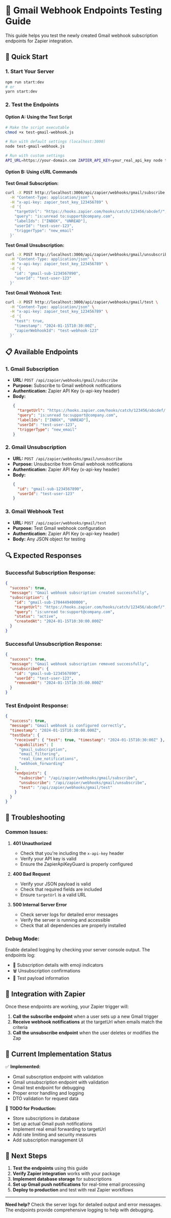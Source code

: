 # 📧 Gmail Webhook Endpoints Testing Guide

This guide helps you test the newly created Gmail webhook subscription endpoints for Zapier integration.

## 🚀 Quick Start

### 1. Start Your Server
```bash
npm run start:dev
# or
yarn start:dev
```

### 2. Test the Endpoints

#### Option A: Using the Test Script
```bash
# Make the script executable
chmod +x test-gmail-webhook.js

# Run with default settings (localhost:3000)
node test-gmail-webhook.js

# Run with custom settings
API_URL=https://your-domain.com ZAPIER_API_KEY=your_real_api_key node test-gmail-webhook.js
```

#### Option B: Using cURL Commands

**Test Gmail Subscription:**
```bash
curl -X POST http://localhost:3000/api/zapier/webhooks/gmail/subscribe \
  -H "Content-Type: application/json" \
  -H "x-api-key: zapier_test_key_123456789" \
  -d '{
    "targetUrl": "https://hooks.zapier.com/hooks/catch/123456/abcdef/",
    "query": "is:unread to:support@company.com",
    "labelIds": ["INBOX", "UNREAD"],
    "userId": "test-user-123",
    "triggerType": "new_email"
  }'
```

**Test Gmail Unsubscription:**
```bash
curl -X POST http://localhost:3000/api/zapier/webhooks/gmail/unsubscribe \
  -H "Content-Type: application/json" \
  -H "x-api-key: zapier_test_key_123456789" \
  -d '{
    "id": "gmail-sub-1234567890",
    "userId": "test-user-123"
  }'
```

**Test Gmail Webhook Test:**
```bash
curl -X POST http://localhost:3000/api/zapier/webhooks/gmail/test \
  -H "Content-Type: application/json" \
  -H "x-api-key: zapier_test_key_123456789" \
  -d '{
    "test": true,
    "timestamp": "2024-01-15T10:30:00Z",
    "zapierWebhookId": "test-webhook-123"
  }'
```

## 📋 Available Endpoints

### 1. Gmail Subscription
- **URL:** `POST /api/zapier/webhooks/gmail/subscribe`
- **Purpose:** Subscribe to Gmail webhook notifications
- **Authentication:** Zapier API Key (x-api-key header)
- **Body:**
  ```json
  {
    "targetUrl": "https://hooks.zapier.com/hooks/catch/123456/abcdef/",
    "query": "is:unread to:support@company.com",
    "labelIds": ["INBOX", "UNREAD"],
    "userId": "test-user-123",
    "triggerType": "new_email"
  }
  ```

### 2. Gmail Unsubscription
- **URL:** `POST /api/zapier/webhooks/gmail/unsubscribe`
- **Purpose:** Unsubscribe from Gmail webhook notifications
- **Authentication:** Zapier API Key (x-api-key header)
- **Body:**
  ```json
  {
    "id": "gmail-sub-1234567890",
    "userId": "test-user-123"
  }
  ```

### 3. Gmail Webhook Test
- **URL:** `POST /api/zapier/webhooks/gmail/test`
- **Purpose:** Test Gmail webhook configuration
- **Authentication:** Zapier API Key (x-api-key header)
- **Body:** Any JSON object for testing

## 🔍 Expected Responses

### Successful Subscription Response:
```json
{
  "success": true,
  "message": "Gmail webhook subscription created successfully",
  "subscription": {
    "id": "gmail-sub-1704449400000",
    "targetUrl": "https://hooks.zapier.com/hooks/catch/123456/abcdef/",
    "query": "is:unread to:support@company.com",
    "status": "active",
    "createdAt": "2024-01-15T10:30:00.000Z"
  }
}
```

### Successful Unsubscription Response:
```json
{
  "success": true,
  "message": "Gmail webhook subscription removed successfully",
  "unsubscribed": {
    "id": "gmail-sub-1234567890",
    "userId": "test-user-123",
    "removedAt": "2024-01-15T10:35:00.000Z"
  }
}
```

### Test Endpoint Response:
```json
{
  "success": true,
  "message": "Gmail webhook is configured correctly",
  "timestamp": "2024-01-15T10:30:00.000Z",
  "testData": {
    "received": { "test": true, "timestamp": "2024-01-15T10:30:00Z" },
    "capabilities": [
      "gmail_subscription",
      "email_filtering", 
      "real_time_notifications",
      "webhook_forwarding"
    ],
    "endpoints": {
      "subscribe": "/api/zapier/webhooks/gmail/subscribe",
      "unsubscribe": "/api/zapier/webhooks/gmail/unsubscribe",
      "test": "/api/zapier/webhooks/gmail/test"
    }
  }
}
```

## 🐛 Troubleshooting

### Common Issues:

1. **401 Unauthorized**
   - Check that you're including the `x-api-key` header
   - Verify your API key is valid
   - Ensure the ZapierApiKeyGuard is properly configured

2. **400 Bad Request**
   - Verify your JSON payload is valid
   - Check that required fields are included
   - Ensure `targetUrl` is a valid URL

3. **500 Internal Server Error**
   - Check server logs for detailed error messages
   - Verify the server is running and accessible
   - Check that all dependencies are properly installed

### Debug Mode:
Enable detailed logging by checking your server console output. The endpoints log:
- 📧 Subscription details with emoji indicators
- 🗑️ Unsubscription confirmations
- 🧪 Test payload information

## 🔗 Integration with Zapier

Once these endpoints are working, your Zapier trigger will:

1. **Call the subscribe endpoint** when a user sets up a new Gmail trigger
2. **Receive webhook notifications** at the targetUrl when emails match the criteria
3. **Call the unsubscribe endpoint** when the user deletes or modifies the Zap

## 📝 Current Implementation Status

✅ **Implemented:**
- Gmail subscription endpoint with validation
- Gmail unsubscription endpoint with validation  
- Gmail test endpoint for debugging
- Proper error handling and logging
- DTO validation for request data

🚧 **TODO for Production:**
- Store subscriptions in database
- Set up actual Gmail push notifications
- Implement real email forwarding to targetUrl
- Add rate limiting and security measures
- Add subscription management UI

## 🎯 Next Steps

1. **Test the endpoints** using this guide
2. **Verify Zapier integration** works with your package
3. **Implement database storage** for subscriptions
4. **Set up Gmail push notifications** for real-time email processing
5. **Deploy to production** and test with real Zapier workflows

---

**Need help?** Check the server logs for detailed output and error messages. The endpoints provide comprehensive logging to help with debugging. 